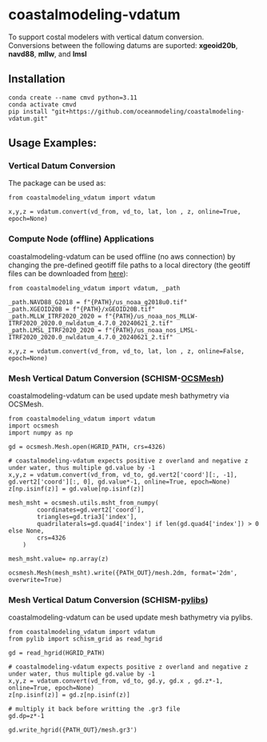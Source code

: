 # coastalmodeling-vdatum
To support costal modelers with vertical datum conversion.\
Conversions between the following datums are suported: 
__xgeoid20b__, __navd88__, __mllw__, and __lmsl__

## Installation 
```
conda create --name cmvd python=3.11
conda activate cmvd
pip install "git+https://github.com/oceanmodeling/coastalmodeling-vdatum.git"
```

## Usage Examples:
### Vertical Datum Conversion
The package can be used as:
```
from coastalmodeling_vdatum import vdatum

x,y,z = vdatum.convert(vd_from, vd_to, lat, lon , z, online=True, epoch=None)
```

### Compute Node (offline) Applications
coastalmodeling-vdatum can be used offline (no aws connection) by 
changing the pre-defined geotiff file paths to a local directory
(the geotiff files can be downloaded from [here](https://noaa-nos-stofs2d-pds.s3.amazonaws.com/index.html#_archive/coastalmodeling-vdatum/)):
```
from coastalmodeling_vdatum import vdatum, _path

_path.NAVD88_G2018 = f"{PATH}/us_noaa_g2018u0.tif"
_path.XGEOID20B = f"{PATH}/xGEOID20B.tif"
_path.MLLW_ITRF2020_2020 = f"{PATH}/us_noaa_nos_MLLW-ITRF2020_2020.0_nwldatum_4.7.0_20240621_2.tif"
_path.LMSL_ITRF2020_2020 = f"{PATH}/us_noaa_nos_LMSL-ITRF2020_2020.0_nwldatum_4.7.0_20240621_2.tif"

x,y,z = vdatum.convert(vd_from, vd_to, lat, lon , z, online=False, epoch=None)
```

### Mesh Vertical Datum Conversion (SCHISM-[OCSMesh](https://github.com/noaa-ocs-modeling/OCSMesh/tree/main))
coastalmodeling-vdatum can be used update mesh bathymetry via OCSMesh.
```
from coastalmodeling_vdatum import vdatum
import ocsmesh
import numpy as np

gd = ocsmesh.Mesh.open(HGRID_PATH, crs=4326)

# coastalmodeling-vdatum expects positive z overland and negative z under water, thus multiple gd.value by -1
x,y,z = vdatum.convert(vd_from, vd_to, gd.vert2['coord'][:, -1], gd.vert2['coord'][:, 0], gd.value*-1, online=True, epoch=None)
z[np.isinf(z)] = gd.value[np.isinf(z)]

mesh_msht = ocsmesh.utils.msht_from_numpy(
        coordinates=gd.vert2['coord'],
        triangles=gd.tria3['index'],
        quadrilaterals=gd.quad4['index'] if len(gd.quad4['index']) > 0 else None,
        crs=4326
    )

mesh_msht.value= np.array(z)

ocsmesh.Mesh(mesh_msht).write({PATH_OUT}/mesh.2dm, format='2dm', overwrite=True)
```

### Mesh Vertical Datum Conversion (SCHISM-[pylibs](https://github.com/wzhengui/pylibs))
coastalmodeling-vdatum can be used update mesh bathymetry via pylibs.
```
from coastalmodeling_vdatum import vdatum
from pylib import schism_grid as read_hgrid

gd = read_hgrid(HGRID_PATH)

# coastalmodeling-vdatum expects positive z overland and negative z under water, thus multiple gd.value by -1
x,y,z = vdatum.convert(vd_from, vd_to, gd.y, gd.x , gd.z*-1, online=True, epoch=None)
z[np.isinf(z)] = gd.z[np.isinf(z)]

# multiply it back before writting the .gr3 file
gd.dp=z*-1

gd.write_hgrid({PATH_OUT}/mesh.gr3')
```

